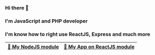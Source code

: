 ### Hi there 👋
### I'm JavaScript and PHP developer
### I'm know how to right use ReactJS, Express and much more
| [🤖 My NodeJS module](https://github.com/aakiimov/aakiimov-core/) | [🤖 My App on ReactJS module](https://github.com/aakiimov/marscoin) |
| ----------------------------------------------------------------------------- | ------------------------------------------------------------------------- |
